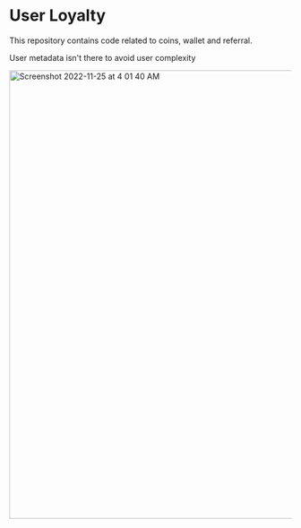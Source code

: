 # User Loyalty

This repository contains code related to coins, wallet and referral.

User metadata isn't there to avoid user complexity

<img width="800" alt="Screenshot 2022-11-25 at 4 01 40 AM" src="https://user-images.githubusercontent.com/72377572/204103529-8af48e1c-5c4c-4576-a316-881ef9c3f32a.png">

